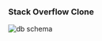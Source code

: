 <h3>Stack Overflow Clone</h3>
<img src="https://photos-5.dropbox.com/t/0/AAA8-Gx7KKXpW8CryeOttJm2iJCVIsbZzJA8ZfP0hlC7hQ/12/22698720/png/1024x768/3/1372266000/0/2/Screen%20Shot%202013-06-26%20at%2010.20.29%20AM.png/o20ZmCVUxNcVlZX70J0U7JrbvgQbcBifMEuEB68uVkA" alt="db schema" title="db schema" />
